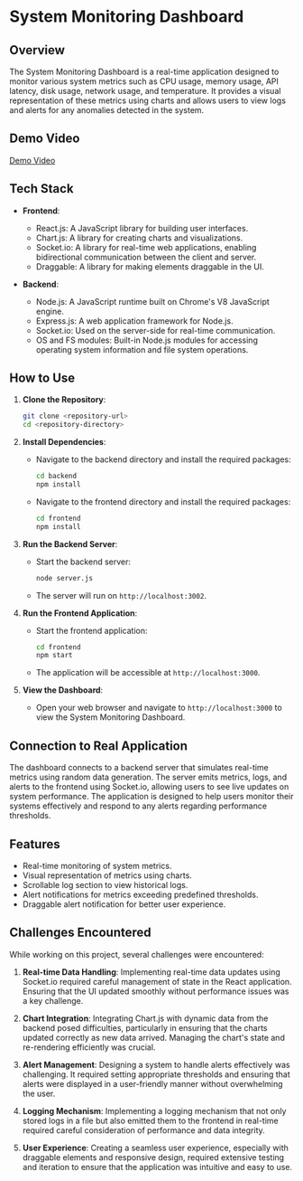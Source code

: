# System Monitoring Dashboard

## Overview
The System Monitoring Dashboard is a real-time application designed to monitor various system metrics such as CPU usage, memory usage, API latency, disk usage, network usage, and temperature. It provides a visual representation of these metrics using charts and allows users to view logs and alerts for any anomalies detected in the system.

## Demo Video
[Demo Video](DEMO_SHOWCHASE.gif)

## Tech Stack
- **Frontend**: 
  - React.js: A JavaScript library for building user interfaces.
  - Chart.js: A library for creating charts and visualizations.
  - Socket.io: A library for real-time web applications, enabling bidirectional communication between the client and server.
  - Draggable: A library for making elements draggable in the UI.

- **Backend**:
  - Node.js: A JavaScript runtime built on Chrome's V8 JavaScript engine.
  - Express.js: A web application framework for Node.js.
  - Socket.io: Used on the server-side for real-time communication.
  - OS and FS modules: Built-in Node.js modules for accessing operating system information and file system operations.

## How to Use
1. **Clone the Repository**:
   ```bash
   git clone <repository-url>
   cd <repository-directory>
   ```

2. **Install Dependencies**:
   - Navigate to the backend directory and install the required packages:
     ```bash
     cd backend
     npm install
     ```
   - Navigate to the frontend directory and install the required packages:
     ```bash
     cd frontend
     npm install
     ```

3. **Run the Backend Server**:
   - Start the backend server:
     ```bash
     node server.js
     ```
   - The server will run on `http://localhost:3002`.

4. **Run the Frontend Application**:
   - Start the frontend application:
     ```bash
     cd frontend
     npm start
     ```
   - The application will be accessible at `http://localhost:3000`.

5. **View the Dashboard**:
   - Open your web browser and navigate to `http://localhost:3000` to view the System Monitoring Dashboard.

## Connection to Real Application
The dashboard connects to a backend server that simulates real-time metrics using random data generation. The server emits metrics, logs, and alerts to the frontend using Socket.io, allowing users to see live updates on system performance. The application is designed to help users monitor their systems effectively and respond to any alerts regarding performance thresholds.

## Features
- Real-time monitoring of system metrics.
- Visual representation of metrics using charts.
- Scrollable log section to view historical logs.
- Alert notifications for metrics exceeding predefined thresholds.
- Draggable alert notification for better user experience.

## Challenges Encountered
While working on this project, several challenges were encountered:

1. **Real-time Data Handling**: Implementing real-time data updates using Socket.io required careful management of state in the React application. Ensuring that the UI updated smoothly without performance issues was a key challenge.

2. **Chart Integration**: Integrating Chart.js with dynamic data from the backend posed difficulties, particularly in ensuring that the charts updated correctly as new data arrived. Managing the chart's state and re-rendering efficiently was crucial.

3. **Alert Management**: Designing a system to handle alerts effectively was challenging. It required setting appropriate thresholds and ensuring that alerts were displayed in a user-friendly manner without overwhelming the user.

4. **Logging Mechanism**: Implementing a logging mechanism that not only stored logs in a file but also emitted them to the frontend in real-time required careful consideration of performance and data integrity.

5. **User Experience**: Creating a seamless user experience, especially with draggable elements and responsive design, required extensive testing and iteration to ensure that the application was intuitive and easy to use.
